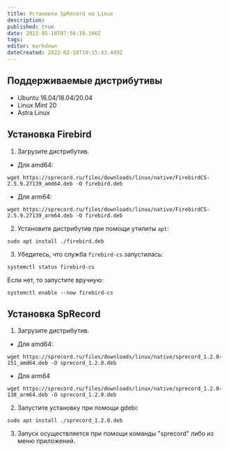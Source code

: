 ```yaml
---
title: Установка SpRecord на Linux
description: 
published: true
date: 2022-05-10T07:56:19.346Z
tags: 
editor: markdown
dateCreated: 2022-02-18T10:15:43.449Z
---
```


## Поддерживаемые дистрибутивы
- Ubuntu 16.04/18.04/20.04
- Linux Mint 20
- Astra Linux

## Установка Firebird
1. Загрузите дистрибутив.
- Для amd64:
```
wget https://sprecord.ru/files/downloads/linux/native/FirebirdCS-2.5.9.27139_amd64.deb -O firebird.deb
```
- Для arm64:
```
wget https://sprecord.ru/files/downloads/linux/native/FirebirdCS-2.5.9.27139_arm64.deb -O firebird.deb
```

2. Установите дистрибутив при помощи утилиты `apt`:
```
sudo apt install ./firebird.deb
```

3. Убедитесь, что служба `firebird-cs` запустилась:
```
systemctl status firebird-cs
```
Если нет, то запустите вручную:
```
systemctl enable --now firebird-cs
```

## Установка SpRecord
1. Загрузите дистрибутив.
- Для amd64:
```
wget https://sprecord.ru/files/downloads/linux/native/sprecord_1.2.0-151_amd64.deb -O sprecord_1.2.0.deb
```
- Для arm64
```
wget https://sprecord.ru/files/downloads/linux/native/sprecord_1.2.0-138_arm64.deb -O sprecord_1.2.0.deb
```

2. Запустите установку при помощи gdebi:
```
sudo apt install ./sprecord_1.2.0.deb
````

3. Запуск осуществляется при помощи команды "sprecord" либо из меню приложений.
